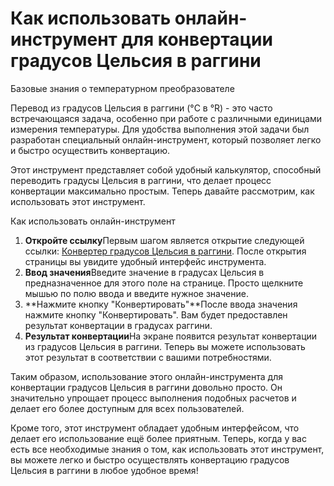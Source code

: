 Как использовать онлайн-инструмент для конвертации градусов Цельсия в раггини
=============================================================================

Базовые знания о температурном преобразователе

Перевод из градусов Цельсия в раггини (°C в °R) - это часто встречающаяся задача, особенно при работе с различными единицами измерения температуры. Для удобства выполнения этой задачи был разработан специальный онлайн-инструмент, который позволяет легко и быстро осуществить конвертацию.

Этот инструмент представляет собой удобный калькулятор, способный переводить градусы Цельсия в раггини, что делает процесс конвертации максимально простым. Теперь давайте рассмотрим, как использовать этот инструмент.

Как использовать онлайн-инструмент

1. **Откройте ссылку**Первым шагом является открытие следующей ссылки: [Конвертер градусов Цельсия в раггини](https://www.onlinecalculatorsfree.com/ru/convert/celsius-to-rankine.html). После открытия страницы вы увидите удобный интерфейс инструмента.
2. **Ввод значения**Введите значение в градусах Цельсия в предназначенное для этого поле на странице. Просто щелкните мышью по полю ввода и введите нужное значение.
3. **Нажмите кнопку "Конвертировать"**После ввода значения нажмите кнопку "Конвертировать". Вам будет предоставлен результат конвертации в градусах раггини.
4. **Результат конвертации**На экране появится результат конвертации из градусов Цельсия в раггини. Теперь вы можете использовать этот результат в соответствии с вашими потребностями.

Таким образом, использование этого онлайн-инструмента для конвертации градусов Цельсия в раггини довольно просто. Он значительно упрощает процесс выполнения подобных расчетов и делает его более доступным для всех пользователей.

Кроме того, этот инструмент обладает удобным интерфейсом, что делает его использование ещё более приятным. Теперь, когда у вас есть все необходимые знания о том, как использовать этот инструмент, вы можете легко и быстро осуществлять конвертацию градусов Цельсия в раггини в любое удобное время!